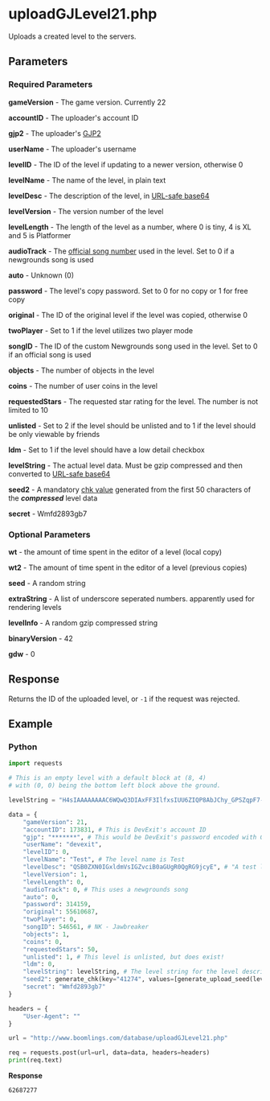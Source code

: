 # uploadGJLevel21.php

Uploads a created level to the servers.

## Parameters

### Required Parameters

**gameVersion** - The game version. Currently 22

**accountID** - The uploader's account ID

**gjp2** - The uploader's [GJP2](./topics/encryption/gjp.md)

**userName** - The uploader's username

**levelID** - The ID of the level if updating to a newer version, otherwise 0

**levelName** - The name of the level, in plain text

**levelDesc** - The description of the level, in [URL-safe base64](./topics/encryption/base64.md)

**levelVersion** - The version number of the level

**levelLength** - The length of the level as a number, where 0 is tiny, 4 is XL and 5 is Platformer

**audioTrack** - The [official song number](./reference.md) used in the level. Set to 0 if a newgrounds song is used

**auto** - Unknown (0)

**password** - The level's copy password. Set to 0 for no copy or 1 for free copy

**original** - The ID of the original level if the level was copied, otherwise 0

**twoPlayer** - Set to 1 if the level utilizes two player mode

**songID** - The ID of the custom Newgrounds song used in the level. Set to 0 if an official song is used

**objects** - The number of objects in the level

**coins** - The number of user coins in the level

**requestedStars** - The requested star rating for the level. The number is not limited to 10

**unlisted** - Set to 2 if the level should be unlisted and to 1 if the level should be only viewable by friends

**ldm** - Set to 1 if the level should have a low detail checkbox

**levelString** - The actual level data. Must be gzip compressed and then converted to [URL-safe base64](./topics/encryption/base64.md)

**seed2** - A mandatory [chk value](./topics/encryption/chk.md) generated from the first 50 characters of the **_compressed_** level data

**secret** - Wmfd2893gb7

### Optional Parameters

**wt** - the amount of time spent in the editor of a level (local copy)

**wt2** - The amount of time spent in the editor of a level (previous copies)

**seed** - A random string

**extraString** - A list of underscore seperated numbers. apparently used for rendering levels

**levelInfo** - A random gzip compressed string

**binaryVersion** - 42

**gdw** - 0

## Response

Returns the ID of the uploaded level, or `-1` if the request was rejected.

## Example

<!-- tabs:start -->

### **Python**

```py
import requests

# This is an empty level with a default block at (8, 4)
# with (0, 0) being the bottom left block above the ground.

levelString = "H4sIAAAAAAAAC6WQwQ3DIAxFF3IlfxsIUU6ZIQP8AbJChy_GPSZqpF7-A4yfDOfhXcCiNMIqnVYrgYQl8rDwBTZCVbkQRI3oVHbiDU6F2jMF_lesl4q4kw2PJMbovxLBQxTpM3-I6q0oHmXjzx7N0240cu5w0UBNtESRkble8uSLHjh8nTubmYJZ2MvMrEITEN0gEJMxlLiMZ28frmj"

data = {
    "gameVersion": 21,
    "accountID": 173831, # This is DevExit's account ID
    "gjp": "*******", # This would be DevExit's password encoded with GJP encryption
    "userName": "devexit",
    "levelID": 0,
    "levelName": "Test", # The level name is Test
    "levelDesc": "QSB0ZXN0IGxldmVsIGZvciB0aGUgR0QgRG9jcyE", # "A test level for the GD Docs!"
    "levelVersion": 1,
    "levelLength": 0,
    "audioTrack": 0, # This uses a newgrounds song
    "auto": 0,
    "password": 314159,
    "original": 55610687,
    "twoPlayer": 0,
    "songID": 546561, # NK - Jawbreaker
    "objects": 1,
    "coins": 0,
    "requestedStars": 50,
    "unlisted": 1, # This level is unlisted, but does exist!
    "ldm": 0,
    "levelString": levelString, # The level string for the level described above
    "seed2": generate_chk(key="41274", values=[generate_upload_seed(levelString)], salt="xI25fpAapCQg"), # This is talked about in the CHK encryption,
    "secret": "Wmfd2893gb7"
}

headers = {
	"User-Agent": ""
}

url = "http://www.boomlings.com/database/uploadGJLevel21.php"

req = requests.post(url=url, data=data, headers=headers)
print(req.text)
```

<!-- tabs:end -->

**Response**

```plain
62687277
```

